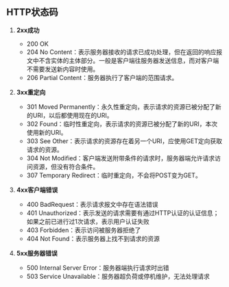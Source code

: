 ## HTTP状态码

1. **2xx成功**
   - 200 OK
   - 204 No Content：表示服务器接收的请求已成功处理，但在返回的响应报文中不含实体的主体部分。一般是客户端往服务器发送信息，而对客户端不需要发送新内容时使用。
   - 206 Partial Content：服务器执行了客户端的范围请求。
2. **3xx重定向**
   - 301 Moved Permanently：永久性重定向，表示请求的资源已被分配了新的URI，以后都使用现在的URI。
   - 302 Found：临时性重定向，表示请求的资源已被分配了新的URI，本次使用新的URI。
   - 303 See Other：表示请求的资源存在着另一个URI，应使用GET定向获取请求的资源。
   - 304 Not Modified：客户端发送附带条件的请求时，服务器端允许请求访问资源，但没有符合条件。
   - 307 Temporary Redirect：临时重定向，不会将POST变为GET。

3. **4xx客户端错误**
   - 400 BadRequest：表示请求报文中存在语法错误
   - 401 Unauthorized：表示发送的请求需要有通过HTTP认证的认证信息；如果之前已进行过1次请求，表示用户认证失败
   - 403 Forbidden：表示访问被服务器拒绝了
   - 404 Not Found：表示服务器上找不到请求的资源
4. **5xx服务器错误**
   - 500 Internal Server Error：服务器端执行请求时出错
   - 503 Service Unavailable：服务器超负荷或停机维护，无法处理请求